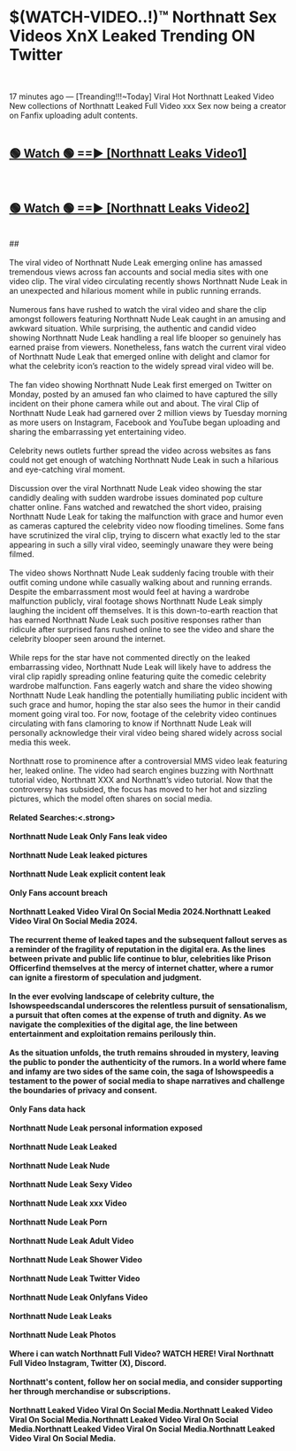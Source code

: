 # $(WATCH-VIDEO..!)™ Northnatt Sex Videos XnX Leaked Trending ON Twitter<br>
<br>

17 minutes ago — [Treanding!!!~Today] Viral Hot Northnatt Leaked Video New collections of Northnatt Leaked Full Video xxx Sex now being a creator on Fanfix uploading adult contents.
<br>
 <br>

##  <a href="https://best2vid.blogspot.com?title=Northnatt">🟢 Watch 🟢 ==► [Northnatt Leaks Video1]</a><br>
  <br>

##  <a href="https://best2vid.blogspot.com?title=Northnatt">🟢 Watch 🟢 ==► [Northnatt Leaks Video2]</a><br>
  <br>
  ##
  <br>
  <br>
The viral video of Northnatt Nude Leak emerging online has amassed tremendous views across fan accounts and social media sites with one video clip. The viral video circulating recently shows Northnatt Nude Leak in an unexpected and hilarious moment while in public running errands.
<br><br>
Numerous fans have rushed to watch the viral video and share the clip amongst followers featuring Northnatt Nude Leak caught in an amusing and awkward situation. While surprising, the authentic and candid video showing Northnatt Nude Leak handling a real life blooper so genuinely has earned praise from viewers. Nonetheless, fans watch the current viral video of Northnatt Nude Leak that emerged online with delight and clamor for what the celebrity icon’s reaction to the widely spread viral video will be.
<br><br>
The fan video showing Northnatt Nude Leak first emerged on Twitter on Monday, posted by an amused fan who claimed to have captured the silly incident on their phone camera while out and about. The viral Clip of Northnatt Nude Leak had garnered over 2 million views by Tuesday morning as more users on Instagram, Facebook and YouTube began uploading and sharing the embarrassing yet entertaining video.
<br><br>
Celebrity news outlets further spread the video across websites as fans could not get enough of watching Northnatt Nude Leak in such a hilarious and eye-catching viral moment.
<br><br>
Discussion over the viral Northnatt Nude Leak video showing the star candidly dealing with sudden wardrobe issues dominated pop culture chatter online. Fans watched and rewatched the short video, praising Northnatt Nude Leak for taking the malfunction with grace and humor even as cameras captured the celebrity video now flooding timelines. Some fans have scrutinized the viral clip, trying to discern what exactly led to the star appearing in such a silly viral video, seemingly unaware they were being filmed.
<br><br>
The video shows Northnatt Nude Leak suddenly facing trouble with their outfit coming undone while casually walking about and running errands. Despite the embarrassment most would feel at having a wardrobe malfunction publicly, viral footage shows Northnatt Nude Leak simply laughing the incident off themselves. It is this down-to-earth reaction that has earned Northnatt Nude Leak such positive responses rather than ridicule after surprised fans rushed online to see the video and share the celebrity blooper seen around the internet.
<br><br>
While reps for the star have not commented directly on the leaked embarrassing video, Northnatt Nude Leak will likely have to address the viral clip rapidly spreading online featuring quite the comedic celebrity wardrobe malfunction. Fans eagerly watch and share the video showing Northnatt Nude Leak handling the potentially humiliating public incident with such grace and humor, hoping the star also sees the humor in their candid moment going viral too. For now, footage of the celebrity video continues circulating with fans clamoring to know if Northnatt Nude Leak will personally acknowledge their viral video being shared widely across social media this week.
<br><br>
Northnatt rose to prominence after a controversial MMS video leak featuring her, leaked online. The video had search engines buzzing with Northnatt tutorial video, Northnatt XXX and Northnatt’s video tutorial. Now that the controversy has subsided, the focus has moved to her hot and sizzling pictures, which the model often shares on social media.
<br><br>
<strong>Related Searches:<.strong>
<br><br>
Northnatt Nude Leak Only Fans leak video
<br><br>
Northnatt Nude Leak leaked pictures
<br><br>
Northnatt Nude Leak explicit content leak
<br><br>
Only Fans account breach
<br><br>
Northnatt Leaked Video Viral On Social Media 2024.Northnatt Leaked Video Viral On Social Media 2024.
<br><br>
The recurrent theme of leaked tapes and the subsequent fallout serves as a reminder of the fragility of reputation in the digital era. As the lines between private and public life continue to blur, celebrities like Prison Officerfind themselves at the mercy of internet chatter, where a rumor can ignite a firestorm of speculation and judgment.
<br><br>
In the ever evolving landscape of celebrity culture, the Ishowspeedscandal underscores the relentless pursuit of sensationalism, a pursuit that often comes at the expense of truth and dignity. As we navigate the complexities of the digital age, the line between entertainment and exploitation remains perilously thin.
<br><br>
As the situation unfolds, the truth remains shrouded in mystery, leaving the public to ponder the authenticity of the rumors. In a world where fame and infamy are two sides of the same coin, the saga of Ishowspeedis a testament to the power of social media to shape narratives and challenge the boundaries of privacy and consent.
<br><br>
Only Fans data hack
<br><br>
Northnatt Nude Leak personal information exposed
<br><br>
Northnatt Nude Leak Leaked
<br><br>
Northnatt Nude Leak Nude
<br><br>
Northnatt Nude Leak Sexy Video
<br><br>
Northnatt Nude Leak xxx Video
<br><br>
Northnatt Nude Leak Porn
<br><br>
Northnatt Nude Leak Adult Video
<br><br>
Northnatt Nude Leak Shower Video
<br><br>
Northnatt Nude Leak Twitter Video
<br><br>
Northnatt Nude Leak Onlyfans Video
<br><br>
Northnatt Nude Leak Leaks
<br><br>
Northnatt Nude Leak Photos
<br><br>
Where i can watch Northnatt Full Video? WATCH HERE! Viral Northnatt Full Video Instagram, Twitter (X), Discord.
<br><br>
Northnatt's content, follow her on social media, and consider supporting her through merchandise or subscriptions.
<br><br>
Northnatt Leaked Video Viral On Social Media.Northnatt Leaked Video Viral On Social Media.Northnatt Leaked Video Viral On Social Media.Northnatt Leaked Video Viral On Social Media.Northnatt Leaked Video Viral On Social Media.